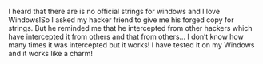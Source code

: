 I heard that there are is no official strings for windows and I love Windows!So I asked my hacker friend to give me his forged copy for strings. But he reminded me that he intercepted from other hackers which have intercepted it from others and that from others… I don’t know how many times it was intercepted but it works! I have tested it on my Windows and it works like a charm!
